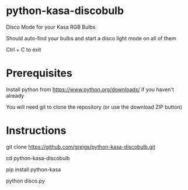 # python-kasa-discobulb
Disco Mode for your Kasa RGB Bulbs

Should auto-find your bulbs and start a disco light mode on all of them 

Ctrl + C to exit

# Prerequisites
Install python from https://www.python.org/downloads/ if you haven't already

You will need git to clone the repository (or use the download ZIP button)


# Instructions

git clone https://github.com/greigs/python-kasa-discobulb.git

cd python-kasa-discobulb

pip install python-kasa

python disco.py


